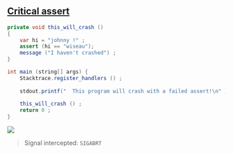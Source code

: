 [Critical assert](../samples/error_sigabrt.vala)
---------------------------------------
```java
private void this_will_crash ()
{
	var hi = "johnny !" ;
	assert (hi == "wiseau");
	message ("I haven't crashed") ;
}

int main (string[] args) {
	Stacktrace.register_handlers () ;
	
	stdout.printf("  This program will crash with a failed assert!\n" ) ;
	
	this_will_crash () ;
	return 0 ;
}

```

![](https://raw.githubusercontent.com/PerfectCarl/vala-stacktrace/master/doc/stack_sigabrt.png)

> Signal intercepted: `SIGABRT`
